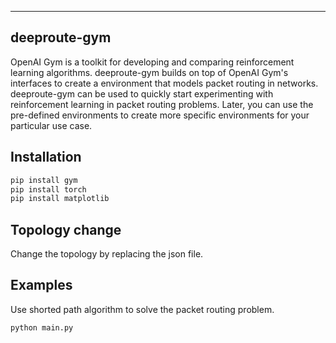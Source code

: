 
--------------------------------------------------------------------------------

## deeproute-gym 
OpenAI Gym is a toolkit for developing and comparing reinforcement learning algorithms. deeproute-gym builds on top of OpenAI Gym's interfaces to create a environment that models packet routing in networks. deeproute-gym can be used to quickly start experimenting with reinforcement learning in packet routing problems. Later, you can use the pre-defined environments to create more specific environments for your particular use case.

## Installation

~~~bash
pip install gym
pip install torch
pip install matplotlib
~~~

## Topology change

Change the topology by replacing the json file.

## Examples
Use shorted path algorithm to solve the packet routing problem. 
 
~~~bash
python main.py
~~~

